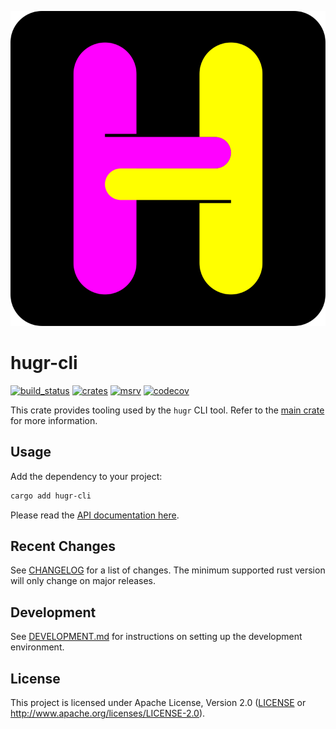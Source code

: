 ![](/hugr/assets/hugr_logo.svg)

hugr-cli
===============

[![build_status][]](https://github.com/CQCL/hugr/actions)
[![crates][]](https://crates.io/crates/hugr-cli)
[![msrv][]](https://github.com/CQCL/hugr)
[![codecov][]](https://codecov.io/gh/CQCL/hugr)

This crate provides tooling used by the `hugr` CLI tool.
Refer to the [main crate](http://crates.io/crates/hugr) for more information.

## Usage

Add the dependency to your project:

```bash
cargo add hugr-cli
```

Please read the [API documentation here][].

## Recent Changes

See [CHANGELOG][] for a list of changes. The minimum supported rust
version will only change on major releases.

## Development

See [DEVELOPMENT.md](https://github.com/CQCL/hugr/blob/main/DEVELOPMENT.md) for instructions on setting up the development environment.

## License

This project is licensed under Apache License, Version 2.0 ([LICENSE][] or http://www.apache.org/licenses/LICENSE-2.0).

  [API documentation here]: https://docs.rs/hugr-cli/
  [build_status]: https://github.com/CQCL/hugr/actions/workflows/ci-rs.yml/badge.svg?branch=main
  [msrv]: https://img.shields.io/badge/rust-1.75.0%2B-blue.svg
  [crates]: https://img.shields.io/crates/v/hugr-cli
  [codecov]: https://img.shields.io/codecov/c/gh/CQCL/hugr?logo=codecov
  [LICENSE]: https://github.com/CQCL/hugr/blob/main/LICENCE
  [CHANGELOG]: https://github.com/CQCL/hugr/blob/main/hugr-cli/CHANGELOG.md
